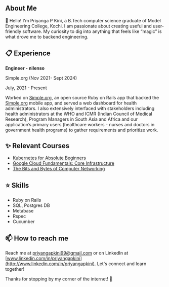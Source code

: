 ## About Me

👋 Hello! I'm Priyanga P Kini, a B.Tech computer science graduate of Model Engineering College, Kochi. I am passionate about creating useful and user-friendly software. My curiosity to dig into anything that feels like “magic” is what drove me to backend engineering.

## 📋 Experience

**Engineer - nilenso**

Simple.org (Nov 2021- Sept 2024)

July, 2021 - Present

Worked on [Simple.org](http://simple.org/), an open source Ruby on Rails app that backed the [Simple.org](http://simple.org/) mobile app, and served a web dashboard for health administrators. I also extensively interfaced with stakeholders including health administrators at the WHO and ICMR (Indian Council of Medical Research), Program Managers in South Asia and Africa and our application’s primary users (healthcare workers - nurses and doctors in government health programs) to gather requirements and prioritize work.

## ✨ Relevant Courses

- [Kubernetes for Absolute Beginners](https://www.udemy.com/share/1013LO3@r3_g9aJD99S9Yc_ZK9wLwkPz6F_Xw1OrrsVepS7NqLNoOSZWJdCM3q0fK78AWVB3Bw==/)
- [Google Cloud Fundamentals: Core Infrastructure](https://www.coursera.org/account/accomplishments/records/DGBXHDHYS9Z9)
- [The Bits and Bytes of Computer Networking](https://www.notion.so/3bcc82f84d8849099aca567e4a7c56e6?pvs=21)

## ⭐ Skills

- Ruby on Rails
- SQL, Postgres DB
- Metabase
- Rspec
- Cucumber
<!--
**PriyangaPKini/priyangapkini** is a ✨ _special_ ✨ repository because its `README.md` (this file) appears on your GitHub profile.

Here are some ideas to get you started:

- 🔭 I’m currently working on ...
- 🌱 I’m currently learning ...
- 👯 I’m looking to collaborate on ...
- 🤔 I’m looking for help with ...
- 💬 Ask me about ...
- 
- 😄 Pronouns: ...
- ⚡ Fun fact: ...
-->
## 📫 How to reach me
Reach me at priyangapkini99@gmail.com or on LinkedIn at [www.linkedin.com/in/priyangapkini](http://www.linkedin.com/in/priyangapkini). Let's connect and learn together!

Thanks for stopping by my corner of the internet! 💫
